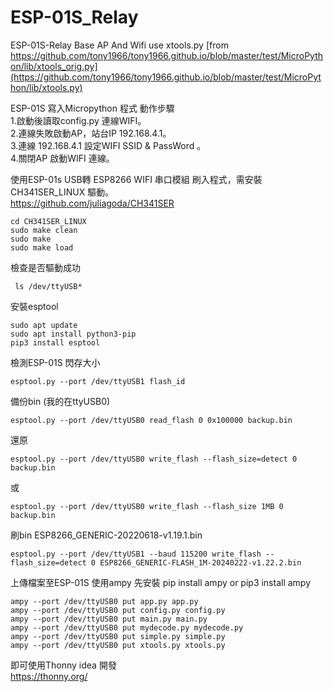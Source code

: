 # ESP-01S_Relay
ESP-01S-Relay  Base AP And Wifi
 use xtools.py  [from https://github.com/tony1966/tony1966.github.io/blob/master/test/MicroPython/lib/xtools_orig.py](https://github.com/tony1966/tony1966.github.io/blob/master/test/MicroPython/lib/xtools.py)

 ESP-01S 寫入Micropython 程式 動作步驟  
 1.啟動後讀取config.py 連線WIFI。  
 2.連線失敗啟動AP，站台IP 192.168.4.1。  
 3.連線 192.168.4.1 設定WIFI SSID & PassWord 。  
 4.關閉AP 啟動WIFI 連線。  
  
 使用ESP-01s USB轉 ESP8266 WIFI 串口模組 刷入程式，需安裝 CH341SER_LINUX 驅動。  
 https://github.com/juliagoda/CH341SER
 ```
 cd CH341SER_LINUX
 sudo make clean
 sudo make 
 sudo make load 
```
 檢查是否驅動成功
 ```
  ls /dev/ttyUSB*
 ```

 安裝esptool
 ```
 sudo apt update
 sudo apt install python3-pip
 pip3 install esptool
 ```

 檢測ESP-01S 閃存大小
 ```
 esptool.py --port /dev/ttyUSB1 flash_id
 ```
 
 備份bin (我的在ttyUSB0)
 ```
 esptool.py --port /dev/ttyUSB0 read_flash 0 0x100000 backup.bin
 ```

 還原
 ```
 esptool.py --port /dev/ttyUSB0 write_flash --flash_size=detect 0 backup.bin
 ```
 或
 ```
 esptool.py --port /dev/ttyUSB0 write_flash --flash_size 1MB 0 backup.bin
 ```
 刷bin ESP8266_GENERIC-20220618-v1.19.1.bin
 ```
 esptool.py --port /dev/ttyUSB1 --baud 115200 write_flash --flash_size=detect 0 ESP8266_GENERIC-FLASH_1M-20240222-v1.22.2.bin
 ```

 上傳檔案至ESP-01S 使用ampy 先安裝 pip install ampy  or pip3 install ampy
 ```
 ampy --port /dev/ttyUSB0 put app.py app.py
 ampy --port /dev/ttyUSB0 put config.py config.py
 ampy --port /dev/ttyUSB0 put main.py main.py
 ampy --port /dev/ttyUSB0 put mydecode.py mydecode.py
 ampy --port /dev/ttyUSB0 put simple.py simple.py
 ampy --port /dev/ttyUSB0 put xtools.py xtools.py
 ```

 即可使用Thonny idea 開發  
 https://thonny.org/

 
